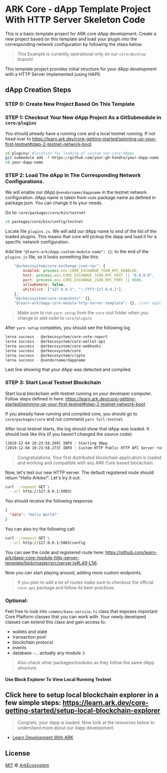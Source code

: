 # ARK Core - dApp Template Project With HTTP Server Skeleton Code

This is a basic template project for ARK core dApp development. Create a new project based on this template and load your plugin into the corresponding network configuration by following the steps below.

> This Example is currently operational only on our `core/develop` branch!

This template project provides initial structure for your dApp development with a HTTP Server Implemented (using HAPI).

## dApp Creation Steps

### STEP 0: Create New Project Based On This Template

### STEP 1: Checkout Your New dApp Project As a GitSubmodule in `core/plugins`

You should already have a running core and a local testnet running. If not head over to https://learn.ark.dev/core-getting-started/spinning-up-your-first-testnet#step-2-testnet-network-boot.

```bash
cd plugins/ #location for loading of custom non-core dApps
git submodule add -f https://github.com/your-gh-handle/your-dapp-name
cd your-dapp-name
```

### STEP 2: Load The dApp In The Corresponding Network Configurations.

We will enable our dApp `@vendorname/dappname` in the testnet network configuration. dApp name is taken from `node` package name as defined in package.json.
You can change it to your needs.

Go to:
`core/packages/core/bin/testnet`

```bash
cd packages/core/bin/config/testnet
```

Locate file `plugins.js`. We will add our dApp name to end of the list of the loaded plugins. This means that core will pickup the dapp and load it for a specific network configuration.

Add line `"@learn-ark/dapp-custom-module-name": {}`: to the end of the `plugins.js` file, so it looks something like this:

```javascript
    "@arkecosystem/core-exchange-json-rpc": {
        enabled: process.env.CORE_EXCHANGE_JSON_RPC_ENABLED,
        host: process.env.CORE_EXCHANGE_JSON_RPC_HOST || "0.0.0.0",
        port: process.env.CORE_EXCHANGE_JSON_RPC_PORT || 8080,
        allowRemote: false,
        whitelist: ["127.0.0.1", "::ffff:127.0.0.1"],
    },
    "@arkecosystem/core-snapshots": {},
    "@learn-ark/dapp-core-module-http-server-template": {}, //our application hook (here we load the plugin/dapp, as defined in your dapp package.json)
```

> Make sure to run `yarn setup` from the `core` root folder when you change or add code to `core/plugins`

After `yarn setup` completes, you should see the following log

```bash
lerna success - @arkecosystem/core-vote-report
lerna success - @arkecosystem/core-wallet-api
lerna success - @arkecosystem/core-webhooks
lerna success - @arkecosystem/core
lerna success - @arkecosystem/crypto
lerna success - @vendorname/dappname
```

Last line showing that your dApp was detected and compiled.

### STEP 3: Start Local Testnet Blockchain

Start local blockchain with testnet running on your developer computer. Follow steps defined in here:
https://learn.ark.dev/core-getting-started/spinning-up-your-first-testnet#step-2-testnet-network-boot

If you already have running and compiled core, you should go to `core/packages/core` and run command `yarn full:testnet`.

After local testnet starts, the log should show that dApp was loaded. It should look like this (if you haven't changed the source code):

```bash
[2019-12-04 10:23:58.269] INFO : Starting dApp
[2019-12-04 10:23:58.273] INFO : Custom HTTP Public HTTP API Server running at: http://0.0.0.0:5003
```

> Congratulations. Your first distributed blockchain application is loaded and working and compatible with any ARK Core based blockchain.

Now, let's test our new HTTP server. The default registered route should return "Hello Arkies!". Let's try it out:

```bash
curl --request GET \
  --url http://127.0.0.1:5003/
```

You should receive the following response:
```json
{
  "data": "Hello World!"
}
```

You can also try the following call:
```bash
curl --request GET \
  --url http://127.0.0.1:5003/config
```

You can see the code and registered route here:
https://github.com/learn-ark/dapp-core-module-http-server-template/blob/master/src/server.ts#L49-L56.

Now you can start playing around, adding more custom endpoints.

>If you plan to add a lot of routes make sure to checkout the official `core-api` package and follow its best-practices.


### Optional:
Feel free to look into `common/base-service.ts` class that exposes important Core Platform classes that you can work with. Your newly developed classes can extend this class and gain access to:

-   wallets and state
-   transaction pool
-   blockchain protocol
-   events
-   database
    -... actually any module :)

> Also check other packages/modules as they follow the same dApp structure.

#### Use Block Explorer To View Local Running Testnet

Click here to setup local blockchain explorer in a few simple steps:
https://learn.ark.dev/core-getting-started/setup-local-blockchain-explorer
---

> Congrats, your dapp is loaded. Now look at the resources below to understand more about our dapp development.

-   [Learn Development With ARK](https://learn.ark.dev)

## License

[MIT](LICENSE) © [ArkEcosystem](https://ark.io)

